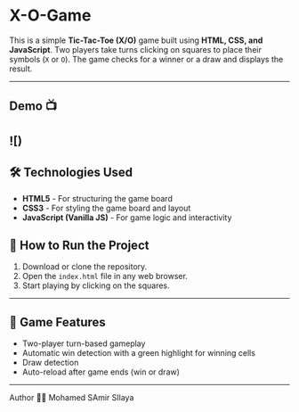 # X-O-Game
This is a simple **Tic-Tac-Toe (X/O)** game built using **HTML, CSS, and JavaScript**. Two players take turns clicking on squares to place their symbols (`X` or `O`). The game checks for a winner or a draw and displays the result.

---
## Demo 📺
![)
---

## 🛠️ Technologies Used
- **HTML5** - For structuring the game board
- **CSS3** - For styling the game board and layout
- **JavaScript (Vanilla JS)** - For game logic and interactivity
## 🚀 How to Run the Project
1. Download or clone the repository.
2. Open the `index.html` file in any web browser.
3. Start playing by clicking on the squares.

---

## 🎯 Game Features
- Two-player turn-based gameplay
- Automatic win detection with a green highlight for winning cells
- Draw detection
- Auto-reload after game ends (win or draw)

---
Author 👨‍💻
Mohamed SAmir SIlaya
